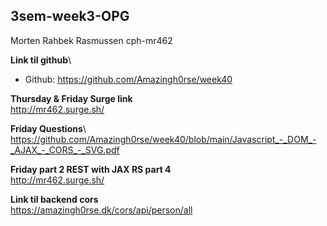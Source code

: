 ## 3sem-week3-OPG

Morten Rahbek Rasmussen
cph-mr462

**Link til github**\

- Github: https://github.com/Amazingh0rse/week40

**Thursday & Friday Surge link**\
http://mr462.surge.sh/

**Friday Questions**\ 
https://github.com/Amazingh0rse/week40/blob/main/Javascript_-_DOM_-_AJAX_-_CORS_-_SVG.pdf


**Friday part 2  REST with JAX RS part 4**\
http://mr462.surge.sh/

**Link til backend cors**\
https://amazingh0rse.dk/cors/api/person/all
